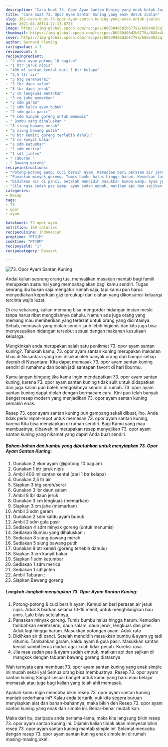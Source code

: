 ```yaml
---
description: "Cara buat 73. Opor Ayam Santan Kuning yang enak Untuk Jualan"
title: "Cara buat 73. Opor Ayam Santan Kuning yang enak Untuk Jualan"
slug: 362-cara-buat-73-opor-ayam-santan-kuning-yang-enak-untuk-jualan
date: 2021-01-28T14:27:13.672Z
image: https://img-global.cpcdn.com/recipes/80939406d2b6779a/680x482cq70/73-opor-ayam-santan-kuning-foto-resep-utama.jpg
thumbnail: https://img-global.cpcdn.com/recipes/80939406d2b6779a/680x482cq70/73-opor-ayam-santan-kuning-foto-resep-utama.jpg
cover: https://img-global.cpcdn.com/recipes/80939406d2b6779a/680x482cq70/73-opor-ayam-santan-kuning-foto-resep-utama.jpg
author: Bernard Fleming
ratingvalue: 4.7
reviewcount: 8
recipeingredient:
- "2 ekor ayam potong 10 bagian"
- "1 btr jeruk nipis"
- "400 ml santan kental dari 1 btr kelapa"
- "2,5 ltr air"
- "3 btg serehserai"
- "3 lbr daun salam"
- "8 lbr daun jeruk"
- "3 cm lengkuas memarkan"
- "3 cm jahe memarkan"
- "3 sdm garam"
- "2 sdm kaldu ayam bubuk"
- "2 sdm gula pasir"
- "4 sdm minyak goreng untuk menumis"
- " Bumbu yang dihaluskan "
- "8 siung bawang merah"
- "5 siung bawang putih"
- "8 btr kemiri goreng terlebih dahulu"
- "3 cm kunyit bakar"
- "1 sdm ketumbar"
- "1 sdm merica"
- "1 sdt jinten"
- " Taburan "
- " Bawang goreng"
recipeinstructions:
- "Potong-potong &amp; cuci bersih ayam. Kemudian beri perasan air jeruk nipis. Aduk &amp; biarkan selama 10-15 menit, untuk menghilangkan bau amis. Lalu bilas setelahnya."
- "Panaskan minyak goreng. Tumis bumbu halus hingga harum. Kemudian tambahkan sereh/serai, daun salam, daun jeruk, lengkuas dan jahe. Aduk lagi hingga harum. Masukkan potongan ayam. Aduk rata"
- "Didihkan air di panci. Setelah mendidih masukkan bumbu &amp; ayam yg tadi ditumis. Tambahkan garam, kaldu ayam &amp; gula pasir. Masukkan santan kental sambil terus diaduk agar kuah tidak pecah. Koreksi rasa."
- "Jila rasa sudah pas &amp; ayam sudah empuk, matikan api dan sajikan di mangkok dengan taburan bawang goreng diatasnya."
categories:
- Resep
tags:
- 73
- opor
- ayam

katakunci: 73 opor ayam 
nutrition: 160 calories
recipecuisine: Indonesian
preptime: "PT31M"
cooktime: "PT48M"
recipeyield: "1"
recipecategory: Dessert

---
```



![73. Opor Ayam Santan Kuning](https://img-global.cpcdn.com/recipes/80939406d2b6779a/680x482cq70/73-opor-ayam-santan-kuning-foto-resep-utama.jpg)

Andai kalian seorang orang tua, menyajikan masakan mantab bagi famili merupakan suatu hal yang membahagiakan bagi kamu sendiri. Tugas seorang ibu bukan saja mengatur rumah saja, tapi kamu pun harus menyediakan keperluan gizi tercukupi dan olahan yang dikonsumsi keluarga tercinta wajib lezat.

Di era  sekarang, kalian memang bisa mengorder hidangan instan meski tanpa harus ribet mengolahnya dahulu. Namun ada juga orang yang memang mau memberikan yang terlezat untuk orang yang dicintainya. Sebab, memasak yang diolah sendiri jauh lebih higienis dan kita juga bisa menyesuaikan hidangan tersebut sesuai dengan makanan kesukaan keluarga. 



Mungkinkah anda merupakan salah satu penikmat 73. opor ayam santan kuning?. Tahukah kamu, 73. opor ayam santan kuning merupakan makanan khas di Nusantara yang kini disukai oleh banyak orang dari hampir setiap daerah di Nusantara. Kita dapat memasak 73. opor ayam santan kuning sendiri di rumahmu dan boleh jadi santapan favorit di hari liburmu.

Kamu jangan bingung jika kamu ingin mendapatkan 73. opor ayam santan kuning, karena 73. opor ayam santan kuning tidak sulit untuk didapatkan dan juga kalian pun boleh mengolahnya sendiri di rumah. 73. opor ayam santan kuning dapat diolah dengan bermacam cara. Kini pun telah banyak banget resep modern yang menjadikan 73. opor ayam santan kuning semakin enak.

Resep 73. opor ayam santan kuning pun gampang sekali dibuat, lho. Anda tidak perlu repot-repot untuk memesan 73. opor ayam santan kuning, karena Kita bisa menyiapkan di rumah sendiri. Bagi Kamu yang mau membuatnya, dibawah ini merupakan resep menyajikan 73. opor ayam santan kuning yang nikamat yang dapat Anda buat sendiri.

<!--inarticleads1-->

##### Bahan-bahan dan bumbu yang dibutuhkan untuk menyiapkan 73. Opor Ayam Santan Kuning:

1. Gunakan 2 ekor ayam (@potong 10 bagian)
1. Gunakan 1 btr jeruk nipis
1. Ambil 400 ml santan kental (dari 1 btr kelapa)
1. Gunakan 2,5 ltr air
1. Siapkan 3 btg sereh/serai
1. Gunakan 3 lbr daun salam
1. Ambil 8 lbr daun jeruk
1. Gunakan 3 cm lengkuas (memarkan)
1. Siapkan 3 cm jahe (memarkan)
1. Ambil 3 sdm garam
1. Gunakan 2 sdm kaldu ayam bubuk
1. Ambil 2 sdm gula pasir
1. Sediakan 4 sdm minyak goreng (untuk menumis)
1. Sediakan  Bumbu yang dihaluskan :
1. Sediakan 8 siung bawang merah
1. Sediakan 5 siung bawang putih
1. Gunakan 8 btr kemiri (goreng terlebih dahulu)
1. Siapkan 3 cm kunyit bakar
1. Siapkan 1 sdm ketumbar
1. Sediakan 1 sdm merica
1. Sediakan 1 sdt jinten
1. Ambil  Taburan :
1. Siapkan  Bawang goreng




<!--inarticleads2-->

##### Langkah-langkah menyiapkan 73. Opor Ayam Santan Kuning:

1. Potong-potong &amp; cuci bersih ayam. Kemudian beri perasan air jeruk nipis. Aduk &amp; biarkan selama 10-15 menit, untuk menghilangkan bau amis. Lalu bilas setelahnya.
1. Panaskan minyak goreng. Tumis bumbu halus hingga harum. Kemudian tambahkan sereh/serai, daun salam, daun jeruk, lengkuas dan jahe. Aduk lagi hingga harum. Masukkan potongan ayam. Aduk rata
1. Didihkan air di panci. Setelah mendidih masukkan bumbu &amp; ayam yg tadi ditumis. Tambahkan garam, kaldu ayam &amp; gula pasir. Masukkan santan kental sambil terus diaduk agar kuah tidak pecah. Koreksi rasa.
1. Jila rasa sudah pas &amp; ayam sudah empuk, matikan api dan sajikan di mangkok dengan taburan bawang goreng diatasnya.




Wah ternyata cara membuat 73. opor ayam santan kuning yang enak simple ini mudah sekali ya! Semua orang bisa membuatnya. Resep 73. opor ayam santan kuning Sangat sesuai banget untuk kamu yang baru mau belajar memasak atau juga bagi kalian yang telah ahli memasak.

Apakah kamu ingin mencoba bikin resep 73. opor ayam santan kuning mantab sederhana ini? Kalau anda tertarik, yuk kita segera buruan menyiapkan alat dan bahan-bahannya, maka bikin deh Resep 73. opor ayam santan kuning yang enak dan simple ini. Benar-benar mudah kan. 

Maka dari itu, daripada anda berlama-lama, maka kita langsung bikin resep 73. opor ayam santan kuning ini. Dijamin kalian tiidak akan menyesal bikin resep 73. opor ayam santan kuning mantab simple ini! Selamat mencoba dengan resep 73. opor ayam santan kuning enak simple ini di rumah masing-masing,oke!.

